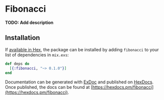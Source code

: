 # Fibonacci

**TODO: Add description**

## Installation

If [available in Hex](https://hex.pm/docs/publish), the package can be installed
by adding `fibonacci` to your list of dependencies in `mix.exs`:

```elixir
def deps do
  [{:fibonacci, "~> 0.1.0"}]
end
```

Documentation can be generated with [ExDoc](https://github.com/elixir-lang/ex_doc)
and published on [HexDocs](https://hexdocs.pm). Once published, the docs can
be found at [https://hexdocs.pm/fibonacci](https://hexdocs.pm/fibonacci).

